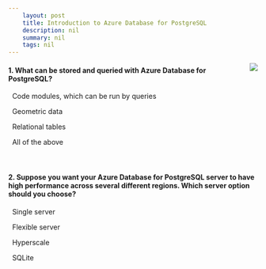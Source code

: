```yaml
---
    layout: post
    title: Introduction to Azure Database for PostgreSQL 
    description: nil
    summary: nil
    tags: nil
---
```



 <a target="_blank" href="https://docs.microsoft.com/en-us/learn/modules/intro-to-postgres/6-knowledge-check/"><i class="fas fa-external-link-alt"></i> </a>
 <img align="right" src="https://docs.microsoft.com/en-us/learn/achievements/intro-to-postgres.svg">
####  1. What can be stored and queried with Azure Database for PostgreSQL?


<i class='far fa-square'></i> &nbsp;&nbsp;Code modules, which can be run by queries

<i class='far fa-square'></i> &nbsp;&nbsp;Geometric data

<i class='far fa-square'></i> &nbsp;&nbsp;Relational tables

<i class='fas fa-check-square' style='color: Dodgerblue;'></i> &nbsp;&nbsp;All of the above
<br />
<br />
<br />

####  2. Suppose you want your Azure Database for PostgreSQL server to have high performance across several different regions. Which server option should you choose?


<i class='far fa-square'></i> &nbsp;&nbsp;Single server

<i class='far fa-square'></i> &nbsp;&nbsp;Flexible server

<i class='fas fa-check-square' style='color: Dodgerblue;'></i> &nbsp;&nbsp;Hyperscale

<i class='far fa-square'></i> &nbsp;&nbsp;SQLite
<br />
<br />
<br />
